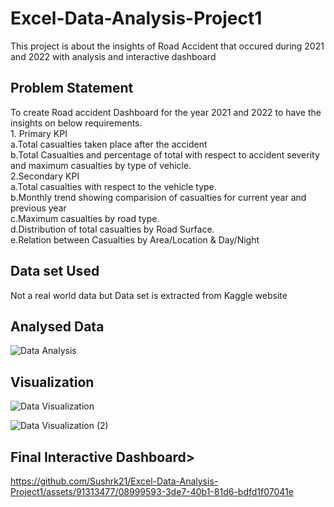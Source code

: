 # Excel-Data-Analysis-Project1
This project is about the insights of Road Accident that occured during 2021 and 2022 with analysis and interactive dashboard

<h2>Problem Statement</h2>
 To create Road accident Dashboard for the year 2021 and 2022 to have the insights on below requirements.<br>
  1. Primary KPI<br>
   a.Total casualties taken place after the accident<br>
   b.Total Casualties and percentage of total with respect to accident severity and maximum casualties by type of vehicle.<br>
  2.Secondary KPI<br>
   a.Total casualties with respect to the vehicle type.<br>
   b.Monthly trend showing comparision of casualties for current year and previous year<br>
   c.Maximum casualties by road type.<br>
   d.Distribution of total casualties by Road Surface.<br>
   e.Relation between Casualties by Area/Location & Day/Night

<h2>Data set Used</h2>
Not a real world data but Data set is extracted from Kaggle website 

<h2>Analysed Data</h2>




![Data Analysis](https://github.com/Sushrk21/Excel-Data-Analysis-Project1/assets/91313477/88b6d47d-3734-449b-b7a5-1a0094ace068)







<h2>Visualization</h2>




![Data Visualization](https://github.com/Sushrk21/Excel-Data-Analysis-Project1/assets/91313477/fb398a17-f64c-4211-b10b-92607dc071bf)








![Data Visualization (2)](https://github.com/Sushrk21/Excel-Data-Analysis-Project1/assets/91313477/ce1a4f15-a732-4d01-b2d3-c46cab5983c7)








<h2>Final Interactive Dashboard></h2>



https://github.com/Sushrk21/Excel-Data-Analysis-Project1/assets/91313477/08999593-3de7-40b1-81d6-bdfd1f07041e

